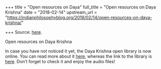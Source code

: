 +++
title = "Open resources on Daya"
full_title = "Open resources on Daya Krishna"
date = "2018-02-14"
upstream_url = "https://indianphilosophyblog.org/2018/02/14/open-resources-on-daya-krishna/"

+++
Source: [here](https://indianphilosophyblog.org/2018/02/14/open-resources-on-daya-krishna/).

Open resources on Daya Krishna

In case you have not noticed it yet, the Daya Krishna open library is
now online. You can read more about it
[here](https://networkingcontemporaryindianphilosophy.wordpress.com/2018/01/22/daya-krishna-the-open-library/),
whereas the link to the library is [here](https://www.dayakrishna.org/).
Don’t forget to check it and enjoy the audio files!
